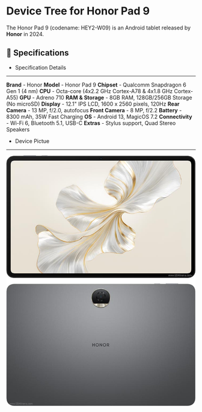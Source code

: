 # Device Tree for Honor Pad 9  

The Honor Pad 9 (codename: HEY2-W09) is an Android tablet released by **Honor** in 2024.  

## 📱 Specifications  

- Specification  Details 
-----------------------
 **Brand** - Honor 
 **Model** - Honor Pad 9 
 **Chipset** - Qualcomm Snapdragon 6 Gen 1 (4 nm) 
 **CPU** - Octa-core (4x2.2 GHz Cortex-A78 & 4x1.8 GHz Cortex-A55) 
 **GPU** - Adreno 710 
 **RAM & Storage** - 8GB RAM, 128GB/256GB Storage (No microSD) 
 **Display** - 12.1" IPS LCD, 1600 x 2560 pixels, 120Hz 
 **Rear Camera** - 13 MP, f/2.0, autofocus 
 **Front Camera** - 8 MP, f/2.2 
 **Battery** - 8300 mAh, 35W Fast Charging 
 **OS** - Android 13, MagicOS 7.2 
 **Connectivity** - Wi-Fi 6, Bluetooth 5.1, USB-C
 **Extras** - Stylus support, Quad Stereo Speakers 

- Device Pictue
-----------------------
![Honor Pad 9](https://raw.githubusercontent.com/gamebrot/hey2-w09/main/images/honor-pad9.jpg)
